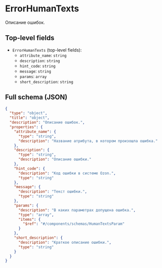 # ErrorHumanTexts

Описание ошибок.

## Top-level fields
- `ErrorHumanTexts` (top-level fields):
  - `attribute_name`: `string`
  - `description`: `string`
  - `hint_code`: `string`
  - `message`: `string`
  - `params`: `array`
  - `short_description`: `string`

## Full schema (JSON)
```json
{
  "type": "object",
  "title": "object",
  "description": "Описание ошибок.",
  "properties": {
    "attribute_name": {
      "type": "string",
      "description": "Название атрибута, в котором произошла ошибка."
    },
    "description": {
      "type": "string",
      "description": "Описание ошибки."
    },
    "hint_code": {
      "description": "Код ошибки в системе Ozon.",
      "type": "string"
    },
    "message": {
      "description": "Текст ошибки.",
      "type": "string"
    },
    "params": {
      "description": "В каких параметрах допущена ошибка.",
      "type": "array",
      "items": {
        "$ref": "#/components/schemas/HumanTextsParam"
      }
    },
    "short_description": {
      "description": "Краткое описание ошибки.",
      "type": "string"
    }
  }
}
```
